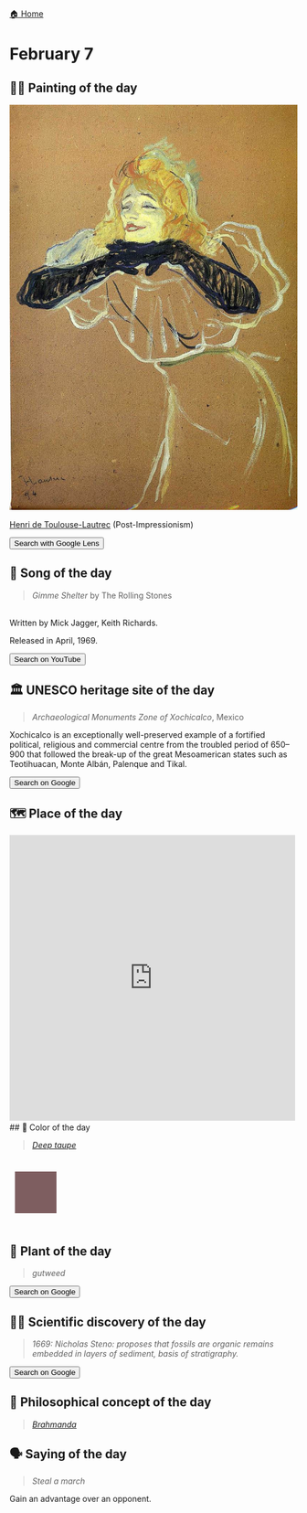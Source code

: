 
[🏠 Home](../../index.md)

# February 7

## 🧑‍🎨 Painting of the day

<img width="600" src="../img/Henri_de_Toulouse-Lautrec_3.jpg">

[Henri de Toulouse-Lautrec](https://en.wikipedia.org/wiki/Henri_de_Toulouse-Lautrec) (Post-Impressionism)

<button class="btn btn-success"
onclick=" window.open('https://lens.google.com/uploadbyurl?url=https://iretes.github.io/one-a-day/data/img/Henri_de_Toulouse-Lautrec_3.jpg','_blank')">
Search with Google Lens
</button>

## 🎼 Song of the day

> *Gimme Shelter*
by The Rolling Stones

<br />Written by Mick Jagger, Keith Richards.

Released in April, 1969.

<button class="btn btn-success"
onclick=" window.open('http://www.youtube.com/search?q=Gimme Shelter by The Rolling Stones','_blank')">
Search on YouTube
</button>

## 🏛️ UNESCO heritage site of the day

> *Archaeological Monuments Zone of Xochicalco*, Mexico

<p>Xochicalco is an exceptionally well-preserved example of a fortified political, religious and commercial centre from the troubled period of 650–900 that followed the break-up of the great Mesoamerican states such as Teotihuacan, Monte Albán, Palenque and Tikal.</p>

<button class="btn btn-success"
onclick=" window.open('http://www.google.com/search?q=Archaeological Monuments Zone of Xochicalco','_blank')">
Search on Google
</button>

## 🗺️ Place of the day

<iframe
src="https://www.mapcrunch.com"
name="mapcrunch"
width="500"
height="500"
allowTransparency="true"
scrolling="no"
frameborder="0"
>
</iframe>
## 🎨 Color of the day

> *[Deep taupe](https://en.wikipedia.org/wiki/Taupe#Deep_taupe)*

<div style="color:#7E5E60; font-size: 100px;">&#9632;</div>

## 🌿 Plant of the day

> *gutweed*

<button class="btn btn-success"
onclick=" window.open('http://www.google.com/search?q=gutweed','_blank')">
Search on Google
</button>

## 🧑‍🔬 Scientific discovery of the day

> *1669: Nicholas Steno: proposes that fossils are organic remains embedded in layers of sediment, basis of stratigraphy.*

<button class="btn btn-success"
onclick=" window.open('http://www.google.com/search?q=1669: Nicholas Steno: proposes that fossils are organic remains embedded in layers of sediment, basis of stratigraphy.','_blank')"> 
Search on Google
</button>

## 💭 Philosophical concept of the day

> *[Brahmanda](https://en.wikipedia.org/wiki/Brahmanda)*

## 🗣️ Saying of the day

> *Steal a march*

Gain an advantage over an opponent.
